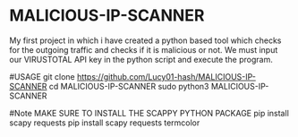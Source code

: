 # MALICIOUS-IP-SCANNER
My first project in which i have created a python based tool which checks for the outgoing traffic and checks if it is malicious or not. We must input our VIRUSTOTAL API key in the python script and execute the program.

#USAGE
git clone https://github.com/Lucy01-hash/MALICIOUS-IP-SCANNER
cd MALICIOUS-IP-SCANNER
sudo python3 MALICIOUS-IP-SCANNER

#Note
MAKE SURE TO INSTALL THE SCAPPY PYTHON PACKAGE
pip install scapy requests
pip install scapy requests termcolor


